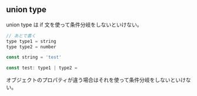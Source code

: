 ## union type

union type は if 文を使って条件分岐をしないといけない。

```javascript
// あとで書く
type type1 = string
type type2 = number

const string = 'test'

const test: type1 | type2 =
```

オブジェクトのプロパティが違う場合はそれを使って条件分岐をしないといけない。

```javascript
```
